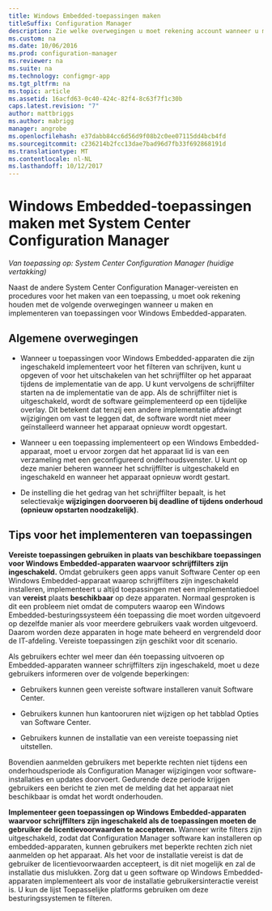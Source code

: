 ```yaml
---
title: Windows Embedded-toepassingen maken
titleSuffix: Configuration Manager
description: Zie welke overwegingen u moet rekening account wanneer u maken en implementeren van toepassingen voor Windows Embedded-apparaten.
ms.custom: na
ms.date: 10/06/2016
ms.prod: configuration-manager
ms.reviewer: na
ms.suite: na
ms.technology: configmgr-app
ms.tgt_pltfrm: na
ms.topic: article
ms.assetid: 16acfd63-0c40-424c-82f4-8c63f7f1c30b
caps.latest.revision: "7"
author: mattbriggs
ms.author: mabrigg
manager: angrobe
ms.openlocfilehash: e37dabb84cc6d56d9f08b2c0ee07115dd4bcb4fd
ms.sourcegitcommit: c236214b2fcc13dae7bad96d7fb33f692868191d
ms.translationtype: MT
ms.contentlocale: nl-NL
ms.lasthandoff: 10/12/2017
---
```

# <a name="create-windows-embedded-applications-with-system-center-configuration-manager"></a>Windows Embedded-toepassingen maken met System Center Configuration Manager

*Van toepassing op: System Center Configuration Manager (huidige vertakking)*

Naast de andere System Center Configuration Manager-vereisten en procedures voor het maken van een toepassing, u moet ook rekening houden met de volgende overwegingen wanneer u maken en implementeren van toepassingen voor Windows Embedded-apparaten.  

## <a name="general-considerations"></a>Algemene overwegingen  

-   Wanneer u toepassingen voor Windows Embedded-apparaten die zijn ingeschakeld implementeert voor het filteren van schrijven, kunt u opgeven of voor het uitschakelen van het schrijffilter op het apparaat tijdens de implementatie van de app. U kunt vervolgens de schrijffilter starten na de implementatie van de app. Als de schrijffilter niet is uitgeschakeld, wordt de software geïmplementeerd op een tijdelijke overlay. Dit betekent dat tenzij een andere implementatie afdwingt wijzigingen om vast te leggen dat, de software wordt niet meer geïnstalleerd wanneer het apparaat opnieuw wordt opgestart.  

-   Wanneer u een toepassing implementeert op een Windows Embedded-apparaat, moet u ervoor zorgen dat het apparaat lid is van een verzameling met een geconfigureerd onderhoudsvenster. U kunt op deze manier beheren wanneer het schrijffilter is uitgeschakeld en ingeschakeld en wanneer het apparaat opnieuw wordt gestart.  

-   De instelling die het gedrag van het schrijffilter bepaalt, is het selectievakje **wijzigingen doorvoeren bij deadline of tijdens onderhoud (opnieuw opstarten noodzakelijk)**.  

## <a name="tips-for-deploying-applications"></a>Tips voor het implementeren van toepassingen  

**Vereiste toepassingen gebruiken in plaats van beschikbare toepassingen voor Windows Embedded-apparaten waarvoor schrijffilters zijn ingeschakeld.** Omdat gebruikers geen apps vanuit Software Center op een Windows Embedded-apparaat waarop schrijffilters zijn ingeschakeld installeren, implementeert u altijd toepassingen met een implementatiedoel van **vereist** plaats **beschikbaar** op deze apparaten. Normaal gesproken is dit een probleem niet omdat de computers waarop een Windows Embedded-besturingssysteem één toepassing die moet worden uitgevoerd op dezelfde manier als voor meerdere gebruikers vaak worden uitgevoerd. Daarom worden deze apparaten in hoge mate beheerd en vergrendeld door de IT-afdeling. Vereiste toepassingen zijn geschikt voor dit scenario.

 Als gebruikers echter wel meer dan één toepassing uitvoeren op Embedded-apparaten wanneer schrijffilters zijn ingeschakeld, moet u deze gebruikers informeren over de volgende beperkingen:  

-   Gebruikers kunnen geen vereiste software installeren vanuit Software Center.  

-   Gebruikers kunnen hun kantooruren niet wijzigen op het tabblad Opties van Software Center.  

-   Gebruikers kunnen de installatie van een vereiste toepassing niet uitstellen.  

Bovendien aanmelden gebruikers met beperkte rechten niet tijdens een onderhoudsperiode als Configuration Manager wijzigingen voor software-installaties en updates doorvoert. Gedurende deze periode krijgen gebruikers een bericht te zien met de melding dat het apparaat niet beschikbaar is omdat het wordt onderhouden.  

**Implementeer geen toepassingen op Windows Embedded-apparaten waarvoor schrijffilters zijn ingeschakeld als de toepassingen moeten de gebruiker de licentievoorwaarden te accepteren.** Wanneer write filters zijn uitgeschakeld, zodat dat Configuration Manager software kan installeren op embedded-apparaten, kunnen gebruikers met beperkte rechten zich niet aanmelden op het apparaat. Als het voor de installatie vereist is dat de gebruiker de licentievoorwaarden accepteert, is dit niet mogelijk en zal de installatie dus mislukken. Zorg dat u geen software op Windows Embedded-apparaten implementeert als voor de installatie gebruikersinteractie vereist is. U kun de lijst Toepasselijke platforms gebruiken om deze besturingssystemen te filteren.  
